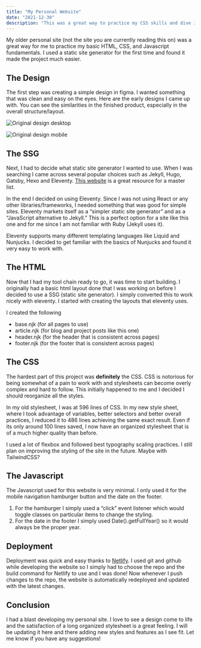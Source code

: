 ```yaml
---
title: "My Personal Website"
date: "2021-12-30"
description: "This was a great way to practice my CSS skills and dive into using a static site generator for the first time. I post my blog posts, project updates and anything else I want here. I think everyone should have one."
---
```


My older personal site (not the site you are currently reading this on) was a great way for me to practice my basic HTML, CSS, and Javascript fundamentals. I used a static site generator for the first time and found it made the project much easier.

## The Design

The first step was creating a simple design in figma. I wanted something that was clean and easy on the eyes. Here are the early designs I came up with. You can see the similarities in the finished product, especially in the overall structure/layout.

![Original design desktop](/public/img/Desktop.png)

![Original design mobile](/public/img/Mobile.png)

## The SSG

Next, I had to decide what static site generator I wanted to use. When I was searching I came across several popular choices such as Jekyll, Hugo, Gatsby, Hexo and Eleventy. [This website](https://jamstack.org/generators/) is a great resource for a master list.

In the end I decided on using Eleventy. Since I was not using React or any other libraries/frameworks, I needed something that was good for simple sites. Eleventy markets itself as a “simpler static site generator” and as a “JavaScript alternative to Jekyll.” This is a perfect option for a site like this one and for me since I am not familiar with Ruby (Jekyll uses it).

Eleventy supports many different templating languages like Liquid and Nunjucks. I decided to get familiar with the basics of Nunjucks and found it very easy to work with.

## The HTML

Now that I had my tool chain ready to go, it was time to start building. I originally had a basic html layout done that I was working on before I decided to use a SSG (static site generator). I simply converted this to work nicely with eleventy. I started with creating the layouts that eleventy uses.

I created the following

- base.njk (for all pages to use)
- article.njk (for blog and project posts like this one)
- header.njk (for the header that is consistent across pages)
- footer.njk (for the footer that is consistent across pages)

## The CSS

The hardest part of this project was **definitely** the CSS. CSS is notorious for being somewhat of a pain to work with and stylesheets can become overly complex and hard to follow. This initially happened to me and I decided I should reorganize all the styles.

In my old stylesheet, I was at 596 lines of CSS. In my new style sheet, where I took advantage of variables, better selectors and better overall practices, I reduced it to 486 lines achieving the same exact result. Even if its only around 100 lines saved, I now have an organized stylesheet that is of a much higher quality than before.

I used a lot of flexbox and followed best typography scaling practices. I still plan on improving the styling of the site in the future. Maybe with TailwindCSS?

## The Javascript

The Javascript used for this website is very minimal. I only used it for the mobile navigation hamburger button and the date on the footer.

1. For the hamburger I simply used a “click” event listener which would toggle classes on particular items to change the styling.
2. For the date in the footer I simply used Date().getFullYear() so it would always be the proper year.

## Deployment

Deployment was quick and easy thanks to [Netlify](https://www.netlify.com). I used git and github while developing the website so I simply had to choose the repo and the build command for Netlify to use and I was done! Now whenever I push changes to the repo, the website is automatically redeployed and updated with the latest changes.

## Conclusion

I had a blast developing my personal site. I love to see a design come to life and the satisfaction of a long organized stylesheet is a great feeling. I will be updating it here and there adding new styles and features as I see fit. Let me know if you have any suggestions!
